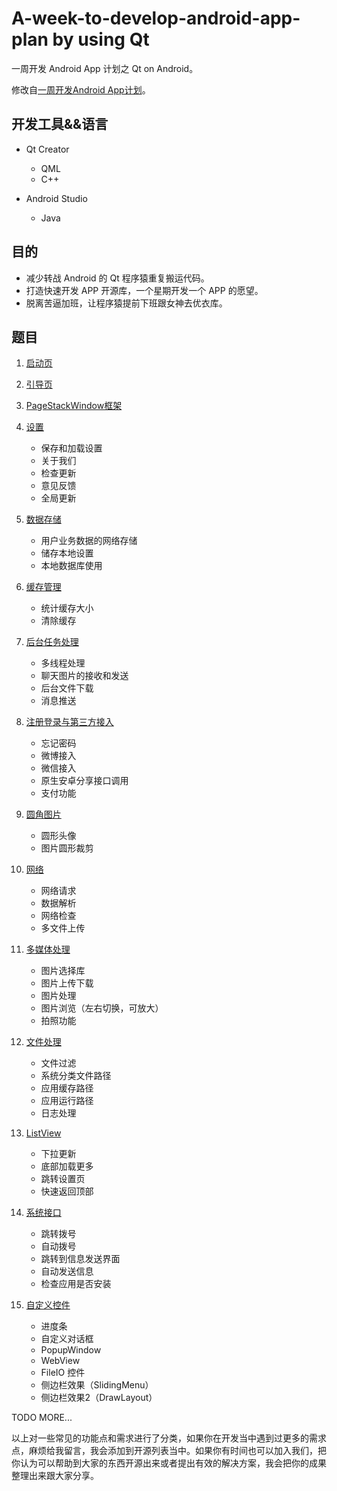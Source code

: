 # A-week-to-develop-android-app-plan by using Qt

一周开发 Android App 计划之 Qt on Android。

修改自[一周开发Android App计划](https://github.com/fanatic-mobile-developer-for-android/A-week-to-develop-android-app-plan)。

## 开发工具&&语言

- Qt Creator
    - QML
    - C++

- Android Studio
    - Java

## 目的

- 减少转战 Android 的 Qt 程序猿重复搬运代码。
- 打造快速开发 APP 开源库，一个星期开发一个 APP 的愿望。
- 脱离苦逼加班，让程序猿提前下班跟女神去优衣库。

## 题目

1. [启动页](demos/SplashScreen/doc/readme.md)

2. [引导页](demos/Guide/doc/readme.md)

3. [PageStackWindow框架](https://github.com/GDPURJYFS/Sparrow)

4. [设置]()
    - 保存和加载设置
    - 关于我们
    - 检查更新
    - 意见反馈
    - 全局更新

5. [数据存储]()
    - 用户业务数据的网络存储
    - 储存本地设置
    - 本地数据库使用

6. [缓存管理]()
    - 统计缓存大小
    - 清除缓存

7. [后台任务处理]()
    - 多线程处理
    - 聊天图片的接收和发送
    - 后台文件下载
    - 消息推送

8. [注册登录与第三方接入]()
    - 忘记密码
    - 微博接入
    - 微信接入
    - 原生安卓分享接口调用
    - 支付功能

9. [圆角图片]()
    - 圆形头像
    - 图片圆形裁剪

10. [网络]()
    - 网络请求
    - 数据解析
    - 网络检查
    - 多文件上传

11. [多媒体处理]()
    - 图片选择库
    - 图片上传下载
    - 图片处理
    - 图片浏览（左右切换，可放大）
    - 拍照功能

12. [文件处理]()
    - 文件过滤
    - 系统分类文件路径
    - 应用缓存路径
    - 应用运行路径
    - 日志处理

13. [ListView]()
    - 下拉更新
    - 底部加载更多
    - 跳转设置页
    - 快速返回顶部

14. [系统接口]()
    - 跳转拨号
    - 自动拨号
    - 跳转到信息发送界面
    - 自动发送信息
    - 检查应用是否安装

15. [自定义控件]()
    - 进度条
    - 自定义对话框
    - PopupWindow
    - WebView
    - FileIO 控件
    - 侧边栏效果（SlidingMenu）
    - 侧边栏效果2（DrawLayout）

TODO MORE...

以上对一些常见的功能点和需求进行了分类，如果你在开发当中遇到过更多的需求点，麻烦给我留言，我会添加到开源列表当中。如果你有时间也可以加入我们，把你认为可以帮助到大家的东西开源出来或者提出有效的解决方案，我会把你的成果整理出来跟大家分享。
